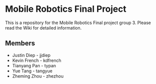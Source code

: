# Mobile Robotics Final Project
This is a repository for the Mobile Robotics Final project group 3.
Please read the Wiki for detailed information. 


## Members
* Justin Diep - jjdiep
* Kevin French - kdfrench
* Tianyang Pan - typan
* Yue Tang - tangyue
* Zheming Zhou - zhezhou

